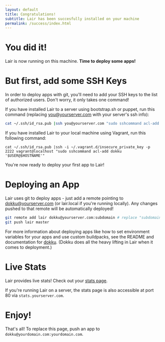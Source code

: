 ```yaml
---
layout: default
title: Congratulations!
subtitle: Lair has been succesfully installed on your machine
permalink: /success/index.html
---
```


# You did it!
Lair is now running on this machine. **Time to deploy some apps!**

# But first, add some SSH Keys
In order to deploy apps with git, you'll need to add your SSH keys to the list of authorized users. Don't worry, it only takes one command!

If you have installed Lair to a server using bootstrap.sh or puppet, run this command (replacing you@yourserver.com with your server's ssh info):

```bash
cat ~/.ssh/id_rsa.pub |ssh you@yourserver.com "sudo sshcommand acl-add dokku '$USER@$HOSTNAME'"
```

If you have installed Lair to your local machine using Vagrant, run this following command:

```
cat ~/.ssh/id_rsa.pub |ssh -i ~/.vagrant.d/insecure_private_key -p 2222 vagrant@localhost "sudo sshcommand acl-add dokku '$USER@$HOSTNAME'"
```

You're now ready to deploy your first app to Lair!

# Deploying an App

Lair uses git to deploy apps - just add a remote pointing to dokku@yourserver.com (or lair.local if you're running locally). Any changes pushed to that remote will be automatically deployed!

```bash
git remote add lair dokku@yourserver.com:subdomain # replace "subdomain" with the subdomain that you'd like your app to be available at
git push lair master
```

For more information about deploying apps like how to set environment variables for your apps and use custom buildpacks, see the README and documentation for [dokku](https://github.com/progrium/dokku). (Dokku does all the heavy lifting in Lair when it comes to deployment.)

# Live Stats

Lair provides live stats! Check out your [stats page](:5555). 

If you're running Lair on a server, the stats page is also accessible at port 80 via `stats.yourserver.com`.

# Enjoy!

That's all! To replace this page, push an app to `dokku@yourdomain.com:yourdomain.com`.